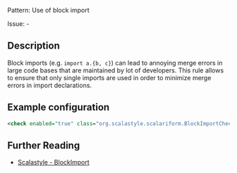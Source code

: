 Pattern: Use of block import

Issue: -

## Description

Block imports (e.g. `import a.{b, c}`) can lead to annoying merge errors in large code bases that are maintained by lot of developers. This rule allows to ensure that only single imports are used in order to minimize merge errors in import declarations.

## Example configuration

```xml
<check enabled="true" class="org.scalastyle.scalariform.BlockImportChecker" level="warning"/>
```
<a name="org_scalastyle_scalariform_ClassNamesChecker" />

## Further Reading

* [Scalastyle - BlockImport](https://scalastyle.beautiful-scala.com/rules-1.5.0.html#org_scalastyle_scalariform_BlockImportChecker)